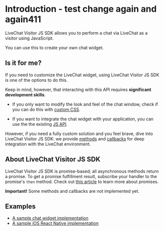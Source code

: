 # Introduction - test change again and again411

LiveChat Visitor JS SDK allows you to perform a chat via LiveChat as a visitor using JavaScript. 

You can use this to create your own chat widget.

## Is it for me?

If you need to customize the LiveChat widget, using LiveChat Visitor JS SDK is one of the options to do this.

Keep in mind, however, that interacting with this API requires **significant development skills**. 

* If you only want to modify the look and feel of the chat window, check if you can do this with [custom CSS](https://www.livechatinc.com/kb/customize-your-chat-window-with-css/).

* If you want to integrate the chat widget with your application, you can use the the existing [JS API](https://docs.livechatinc.com/js-api/).

However, if you  need a fully custom solution and you feel brave, dive into LiveChat Visitor JS SDK: we provide [methods](#methods) and [callbacks](#callbacks) for deep integration with the LiveChat environment.

## About LiveChat Visitor JS SDK

LiveChat Visitor JS SDK is promise-based; all asynchronous methods return a promise. To get a promise fulfillment result, subscribe your handler to the promise's `then` method. Check out [this article](https://developer.mozilla.org/pl/docs/Web/JavaScript/Reference/Global_Objects/Promise) to learn more about promises.

**Important!** Some methods and callbacks are not implemented yet. 

## Examples

- [A sample chat widget implementation](https://glitch.com/#!/project/livechat-sample-chat-widget)
- [A sample iOS React Native implementation](https://github.com/livechat/chat-window-react-native-example)
